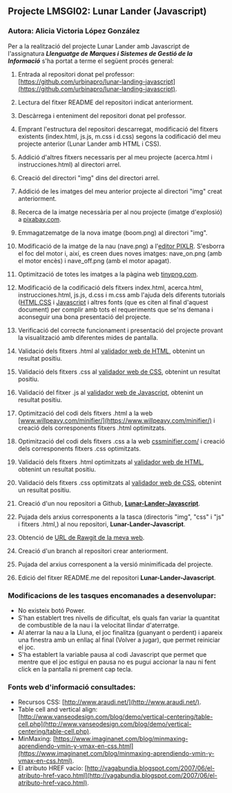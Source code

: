 ## Projecte LMSGI02: Lunar Lander (Javascript)

### Autora: Alicia Victoria López González

Per a la realització del projecte Lunar Lander amb Javascript de l'assignatura **_Llenguatge de Marques i Sistemes de Gestió de la Informació_** s'ha portat a terme el següent procés general: 

1. Entrada al repositori donat pel professor: [https://github.com/urbinapro/lunar-landing-javascript](https://github.com/urbinapro/lunar-landing-javascript).

2. Lectura del fitxer README del repositori indicat anteriorment.

3. Descàrrega i enteniment del repositori donat pel professor.

4. Emprant l'estructura del repositori descarregat, modificació del fitxers existents (index.html, js.js, m.css i d.css) segons la codificació del meu projecte anterior (Lunar Lander amb HTML i CSS).

5. Addició d'altres fitxers necessaris per al meu projecte (acerca.html i instrucciones.html) al directori arrel.

6. Creació del directori "img" dins del directori arrel.

7. Addició de les imatges del meu anterior projecte al directori "img" creat anteriorment.

8. Recerca de la imatge necessària per al nou projecte (imatge d'explosió) a [pixabay.com](https://pixabay.com/).

9. Emmagatzematge de la nova imatge (boom.png) al directori "img".

10. Modificació de la imatge de la nau (nave.png) a l'[editor PIXLR](https://pixlr.com/editor/). S'esborra el foc del motor i, així, es creen dues noves imatges: nave_on.png (amb el motor encès) i nave_off.png (amb el motor apagat).

11. Optimització de totes les imatges a la pàgina web [tinypng.com](https://tinypng.com/).

12. Modificació de la codificació dels fitxers index.html, acerca.html, instrucciones.html, js.js, d.css i m.css amb l'ajuda dels diferents tutorials ([HTML](https://www.w3schools.com/html/),[CSS](https://www.w3schools.com/css/) i [Javascript](https://www.w3schools.com/js/) i altres fonts (que es citen al final d'aquest document) per complir amb tots el requeriments que se'ns demana i aconseguir una bona presentació del projecte.

13. Verificació del correcte funcionament i presentació del projecte provant la visualització amb diferentes mides de pantalla.

14. Validació dels fitxers .html al [validador web de HTML](https://validator.w3.org/), obtenint un resultat positiu.

15. Validació dels fitxers .css al [validador web de CSS](https://jigsaw.w3.org/css-validator/), obtenint un resultat positiu.

16. Validació del fitxer .js al [validador web de Javascript](http://jshint.com/), obtenint un resultat positiu.

17. Optimització del codi dels fitxers .html a la web [www.willpeavy.com/minifier/](https://www.willpeavy.com/minifier/) i creació dels corresponents fitxers .html optimitzats.

18. Optimització del codi dels fitxers .css a la web [cssminifier.com/](https://cssminifier.com/) i creació dels corresponents fitxers .css optimitzats.

19. Validació dels fitxers .html optimitzats al [validador web de HTML](https://validator.w3.org/), obtenint un resultat positiu.

20. Validació dels fitxers .css optimitzats al [validador web de CSS](https://jigsaw.w3.org/css-validator/), obtenint un resultat positiu.

21. Creació d'un nou repositori a Github, [**Lunar-Lander-Javascript**](https://github.com/alishaibz/Lunar-Lander-Javascript).
    
22. Pujada dels arxius corresponents a la tasca (directoris "img", "css" i "js" i fitxers .html,) al nou repositori, **Lunar-Lander-Javascript**.

23. Obtenció de [URL de Rawgit de la meva web](https://rawgit.com/alishaibz/Lunar-Lander-Javascript/master/index.html).

24. Creació d'un branch al repositori crear anteriorment.

25. Pujada del arxius corresponent a la versió minimificada del projecte.

26. Edició del fitxer README.me del repositori **Lunar-Lander-Javascript**.

### Modificacions de les tasques encomanades a desenvolupar:
* No existeix botó Power.
* S'han establert tres nivells de dificultat, els quals fan variar la quantitat de combustible de la nau i la velocitat llindar d'aterratge.
* Al aterrar la nau a la Lluna, el joc finalitza (guanyant o perdent) i apareix una finestra amb un enllaç al final (Volver a jugar), que permet reiniciar el joc.
* S'ha establert la variable pausa al codi Javascript que permet que mentre que el joc estigui en pausa no es pugui accionar la nau ni fent click en la pantalla ni prement cap tecla.

### Fonts web d'informació consultades:
* Recursos CSS: [http://www.araudi.net/](http://www.araudi.net/).
* Table cell and vertical align: [http://www.vanseodesign.com/blog/demo/vertical-centering/table-cell.php](http://www.vanseodesign.com/blog/demo/vertical-centering/table-cell.php).
* MinMaxing: [https://www.imaginanet.com/blog/minmaxing-aprendiendo-vmin-y-vmax-en-css.html](https://www.imaginanet.com/blog/minmaxing-aprendiendo-vmin-y-vmax-en-css.html).
* El atributo HREF vacío: [http://vagabundia.blogspot.com/2007/06/el-atributo-href-vaco.html](http://vagabundia.blogspot.com/2007/06/el-atributo-href-vaco.html).

